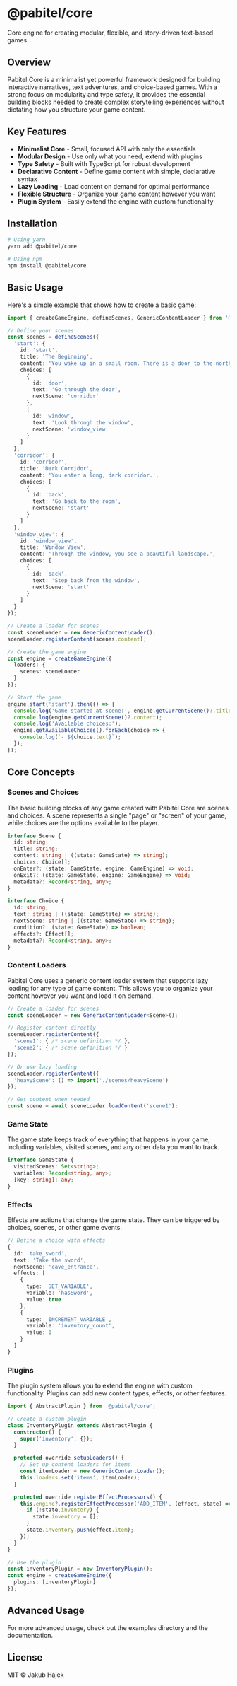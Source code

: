 # @pabitel/core

Core engine for creating modular, flexible, and story-driven text-based games.

## Overview

Pabitel Core is a minimalist yet powerful framework designed for building interactive narratives, text adventures, and choice-based games. With a strong focus on modularity and type safety, it provides the essential building blocks needed to create complex storytelling experiences without dictating how you structure your game content.

## Key Features

- **Minimalist Core** - Small, focused API with only the essentials
- **Modular Design** - Use only what you need, extend with plugins
- **Type Safety** - Built with TypeScript for robust development
- **Declarative Content** - Define game content with simple, declarative syntax
- **Lazy Loading** - Load content on demand for optimal performance
- **Flexible Structure** - Organize your game content however you want
- **Plugin System** - Easily extend the engine with custom functionality

## Installation

```bash
# Using yarn
yarn add @pabitel/core

# Using npm
npm install @pabitel/core
```

## Basic Usage

Here's a simple example that shows how to create a basic game:

```typescript
import { createGameEngine, defineScenes, GenericContentLoader } from '@pabitel/core';

// Define your scenes
const scenes = defineScenes({
  'start': {
    id: 'start',
    title: 'The Beginning',
    content: 'You wake up in a small room. There is a door to the north and a window to the east.',
    choices: [
      {
        id: 'door',
        text: 'Go through the door',
        nextScene: 'corridor'
      },
      {
        id: 'window',
        text: 'Look through the window',
        nextScene: 'window_view'
      }
    ]
  },
  'corridor': {
    id: 'corridor',
    title: 'Dark Corridor',
    content: 'You enter a long, dark corridor.',
    choices: [
      {
        id: 'back',
        text: 'Go back to the room',
        nextScene: 'start'
      }
    ]
  },
  'window_view': {
    id: 'window_view',
    title: 'Window View',
    content: 'Through the window, you see a beautiful landscape.',
    choices: [
      {
        id: 'back',
        text: 'Step back from the window',
        nextScene: 'start'
      }
    ]
  }
});

// Create a loader for scenes
const sceneLoader = new GenericContentLoader();
sceneLoader.registerContent(scenes.content);

// Create the game engine
const engine = createGameEngine({
  loaders: {
    scenes: sceneLoader
  }
});

// Start the game
engine.start('start').then(() => {
  console.log('Game started at scene:', engine.getCurrentScene()?.title);
  console.log(engine.getCurrentScene()?.content);
  console.log('Available choices:');
  engine.getAvailableChoices().forEach(choice => {
    console.log(`- ${choice.text}`);
  });
});
```

## Core Concepts

### Scenes and Choices

The basic building blocks of any game created with Pabitel Core are scenes and choices. A scene represents a single "page" or "screen" of your game, while choices are the options available to the player.

```typescript
interface Scene {
  id: string;
  title: string;
  content: string | ((state: GameState) => string);
  choices: Choice[];
  onEnter?: (state: GameState, engine: GameEngine) => void;
  onExit?: (state: GameState, engine: GameEngine) => void;
  metadata?: Record<string, any>;
}

interface Choice {
  id: string;
  text: string | ((state: GameState) => string);
  nextScene: string | ((state: GameState) => string);
  condition?: (state: GameState) => boolean;
  effects?: Effect[];
  metadata?: Record<string, any>;
}
```

### Content Loaders

Pabitel Core uses a generic content loader system that supports lazy loading for any type of game content. This allows you to organize your content however you want and load it on demand.

```typescript
// Create a loader for scenes
const sceneLoader = new GenericContentLoader<Scene>();

// Register content directly
sceneLoader.registerContent({
  'scene1': { /* scene definition */ },
  'scene2': { /* scene definition */ }
});

// Or use lazy loading
sceneLoader.registerContent({
  'heavyScene': () => import('./scenes/heavyScene')
});

// Get content when needed
const scene = await sceneLoader.loadContent('scene1');
```

### Game State

The game state keeps track of everything that happens in your game, including variables, visited scenes, and any other data you want to track.

```typescript
interface GameState {
  visitedScenes: Set<string>;
  variables: Record<string, any>;
  [key: string]: any;
}
```

### Effects

Effects are actions that change the game state. They can be triggered by choices, scenes, or other game events.

```typescript
// Define a choice with effects
{
  id: 'take_sword',
  text: 'Take the sword',
  nextScene: 'cave_entrance',
  effects: [
    { 
      type: 'SET_VARIABLE', 
      variable: 'hasSword', 
      value: true 
    },
    { 
      type: 'INCREMENT_VARIABLE', 
      variable: 'inventory_count', 
      value: 1 
    }
  ]
}
```

### Plugins

The plugin system allows you to extend the engine with custom functionality. Plugins can add new content types, effects, or other features.

```typescript
import { AbstractPlugin } from '@pabitel/core';

// Create a custom plugin
class InventoryPlugin extends AbstractPlugin {
  constructor() {
    super('inventory', {});
  }

  protected override setupLoaders() {
    // Set up content loaders for items
    const itemLoader = new GenericContentLoader();
    this.loaders.set('items', itemLoader);
  }

  protected override registerEffectProcessors() {
    this.engine?.registerEffectProcessor('ADD_ITEM', (effect, state) => {
      if (!state.inventory) {
        state.inventory = [];
      }
      state.inventory.push(effect.item);
    });
  }
}

// Use the plugin
const inventoryPlugin = new InventoryPlugin();
const engine = createGameEngine({
  plugins: [inventoryPlugin]
});
```

## Advanced Usage

For more advanced usage, check out the examples directory and the documentation.

## License

MIT © Jakub Hájek